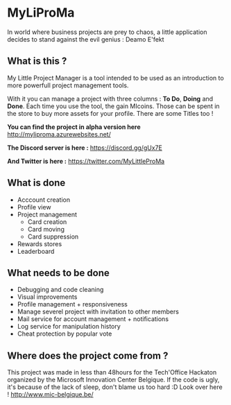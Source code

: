 # MyLiProMa
In world where business projects are prey to chaos, a little application decides to stand against the evil genius : Deamo E'fekt

## What is this ? 
My Little Project Manager is a tool intended to be used as an introduction to more powerfull project management tools.

With it you can manage a project with three columns : **To Do**, **Doing** and **Done**. Each time you use the tool, the gain MIcoins. Those can be spent in the store to buy more assets for your profile. There are some Titles too !

**You can find the project in alpha version here**
http://myliproma.azurewebsites.net/

**The Discord server is here :** https://discord.gg/gUx7E

**And Twitter is here :** https://twitter.com/MyLittleProMa

## What is done
- Acccount creation
- Profile view
- Project management
    - Card creation
    - Card moving
    - Card suppression
- Rewards stores
- Leaderboard

## What needs to be done
- Debugging and code cleaning
- Visual improvements
- Profile management + responsiveness
- Manage severel project with invitation to other members
- Mail service for account management + notifications
- Log service for manipulation history
- Cheat protection by popular vote

## Where does the project come from ?

This project was made in less than 48hours for the Tech'Office Hackaton organized by the Microsoft Innovation Center Belgique.
If the code is ugly, it's because of the lack of sleep, don't blame us too hard :D
Look over here ! http://www.mic-belgique.be/

